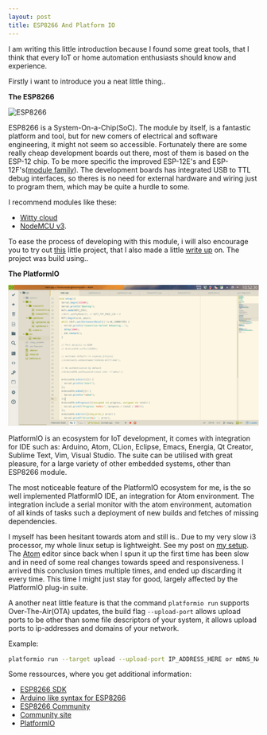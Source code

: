 ```yaml
---
layout: post
title: ESP8266 And Platform IO
---
```


I am writing this little introduction because I found some great tools, that I think that every IoT or home automation enthusiasts should know and experience.

Firstly i want to introduce you a neat little thing..

**The ESP8266**

![ESP8266](/images/2016/03/esp8266.jpg)

ESP8266 is a System-On-a-Chip(SoC). The module by itself, is a fantastic platform and tool, but for new comers of electrical and software engineering, it might not seem so accessible. Fortunately there are some really cheap development boards out there, most of them is based on the ESP-12 chip. To be more specific the improved ESP-12E's and ESP-12F's([module family](http://www.esp8266.com/wiki/doku.php?id=esp8266-module-family)). The development boards has integrated USB to TTL debug interfaces, so theres is no need for external hardware and wiring just to program them, which may be quite a hurdle to some.

I recommend modules like these:

- [Witty cloud](http://www.aliexpress.com/af/witty-cloud.html)
- [NodeMCU v3](http://www.aliexpress.com/wholesale?catId=0&initiative_id=SB_20160403065815&SearchText=NodeMCU+v3).

To ease the process of developing with this module, i will also encourage you to try out [this](https://github.com/cnHeider/pio) little project, that I also made a little [write up](http://cnheider.net/2016/04/03/ProbeIO.html) on. The project was build using..

**The PlatformIO**

![PlatformIO](/images/2016/03/platformio.png)

PlatformIO is an ecosystem for IoT development, it comes with integration for IDE such as: Arduino, Atom, CLion, Eclipse, Emacs, Energia, Qt Creator, Sublime Text, Vim, Visual Studio. The suite can be utilised with great pleasure, for a large variety of other embedded systems, other than ESP8266 module.

The most noticeable feature of the PlatformIO ecosystem for me, is the so well implemented PlatformIO IDE, an integration for Atom environment. The integration include a serial monitor with the atom environment, automation of all kinds of tasks such a deployment of new builds and fetches of missing dependencies.

I myself has been hesitant towards atom and still is.. Due to my very slow i3 processor, my whole linux setup is lightweight. See my post on [my setup](http://cnheider.net/2016/03/06/dotConfig.html). The [Atom](http://atom.io) editor since back when I spun it up the first time has been slow and in need of some real changes towards speed and responsiveness. I arrived this conclusion times multiple times, and ended up discarding it every time. This time I might just stay for good, largely affected by the PlatformIO plug-in suite.

A another neat little feature is that the command ```platformio run``` supports Over-The-Air(OTA) updates, the build flag ```--upload-port``` allows upload ports to be other than some file descriptors of your system, it allows upload ports to ip-addresses and domains of your network.

Example:

```bash
platformio run --target upload --upload-port IP_ADDRESS_HERE or mDNS_NAME.local
```

Some ressources, where you get additional information:

- [ESP8266 SDK](https://github.com/pfalcon/esp-open-sdk)
- [Arduino like syntax for ESP8266](https://github.com/esp8266/Arduino)
- [ESP8266 Community](http://esp8266.net/)
- [Community site](http://www.esp8266.com/)
- [PlatformIO](https://github.com/platformio)
